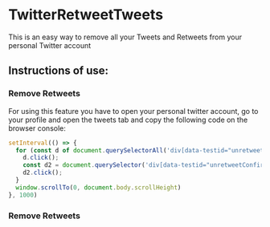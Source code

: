# TwitterRetweetTweets
This is an easy way to remove all your Tweets and Retweets from your personal Twitter account

## Instructions of use:
### Remove Retweets
For using this feature you have to open your personal twitter account, go to your profile and open the tweets tab and copy the following code on the browser console:

```javascript
setInterval(() => {
  for (const d of document.querySelectorAll('div[data-testid="unretweet"]')) {
    d.click();
    const d2 = document.querySelector('div[data-testid="unretweetConfirm"]');
    d2.click();
  }
  window.scrollTo(0, document.body.scrollHeight)
}, 1000)
```

### Remove Retweets
